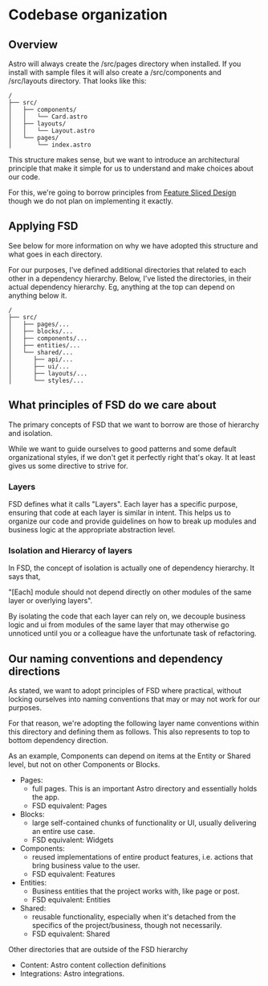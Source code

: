 # Codebase organization

## Overview

Astro will always create the /src/pages directory
when installed. If you install with sample files
it will also create a /src/components and
/src/layouts directory. That looks like this:

```text
/
├── src/
│   ├── components/
│   │   └── Card.astro
│   ├── layouts/
│   │   └── Layout.astro
│   └── pages/
│       └── index.astro
```

This structure makes sense, but we want to introduce
an architectural principle that make it simple
for us to understand and make choices about
our code.

For this, we're going to borrow principles from
[Feature Sliced Design](https://feature-sliced.design/)
though we do not plan on implementing it exactly.

## Applying FSD

See below for more information on why we have adopted this
structure and what goes in each directory.

For our purposes, I've defined additional directories
that related to each other in a dependency hierarchy.
Below, I've listed the directories, in their actual
dependency hierarchy. Eg, anything at the top can
depend on anything below it.

```text
/
├── src/
│   ├── pages/...
│   ├── blocks/...
│   ├── components/...
│   ├── entities/...
│   └── shared/...
│      ├── api/...
│      ├── ui/...
│      ├── layouts/...
│      └── styles/...
```

## What principles of FSD do we care about

The primary concepts of FSD that we want to borrow are
those of hierarchy and isolation.

While we want to guide ourselves to good patterns and
some default organizational styles, if we don't
get it perfectly right that's okay. It at least
gives us some directive to strive for.

### Layers

FSD defines what it calls "Layers". Each layer has a
specific purpose, ensuring that code at each layer is
similar in intent. This helps us to organize our code
and provide guidelines on how to break up modules and
business logic at the appropriate abstraction level.

### Isolation and Hierarcy of layers

In FSD, the concept of isolation is actually one of
dependency hierarchy. It says that,

"[Each] module should not depend directly on
other modules of the same layer or overlying layers".

By isolating the code that each layer can rely on, we
decouple business logic and ui from modules of the same
layer that may otherwise go unnoticed until you or a
colleague have the unfortunate task of refactoring.

## Our naming conventions and dependency directions

As stated, we want to adopt principles of FSD where
practical, without locking ourselves into naming
conventions that may or may not work for our purposes.

For that reason, we're adopting the following layer
name conventions within this directory and defining
them as follows. This also represents to top to bottom
dependency direction.

As an example, Components can depend on items
at the Entity or Shared level, but not on other Components
or Blocks.

- Pages:
  - full pages. This is an important Astro directory and essentially
    holds the app.
  - FSD equivalent: Pages
- Blocks:
  - large self-contained chunks of functionality or UI, usually
    delivering an entire use case.
  - FSD equivalent: Widgets
- Components:
  - reused implementations of entire product features, i.e. actions that bring
    business value to the user.
  - FSD equivalent: Features
- Entities:
  - Business entities that the project works with, like page or post.
  - FSD equivalent: Entities
- Shared:
  - reusable functionality, especially when it's detached
    from the specifics of the project/business, though not necessarily.
  - FSD equivalent: Shared

Other directories that are outside of the FSD hierarchy

- Content: Astro content collection definitions
- Integrations: Astro integrations.
